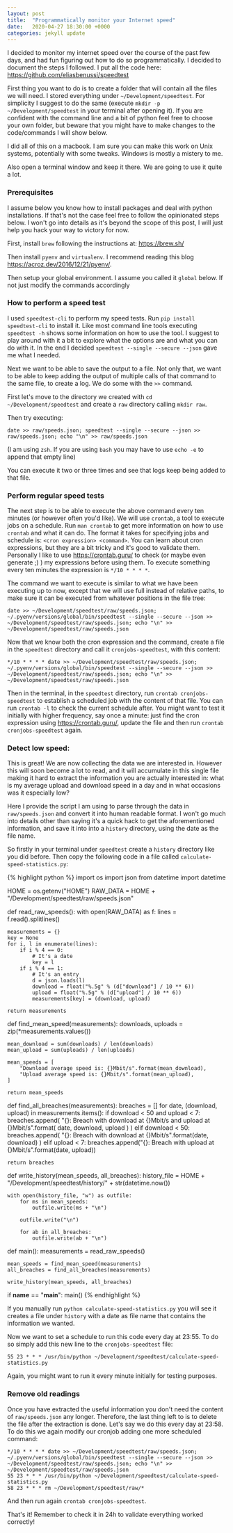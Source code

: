 ```yaml
---
layout: post
title:  "Programmatically monitor your Internet speed"
date:   2020-04-27 18:30:00 +0000
categories: jekyll update
---
```


I decided to monitor my internet speed over the course of the past few days, and had fun
figuring out how to do so programmatically. I decided to document the steps I followed.
I put all the code here: <https://github.com/eliasbenussi/speedtest>

First thing you want to do is to create a folder that will contain all the files we will need.
I stored everything under `~/Development/speedtest`. For simplicity I suggest to do the same
(execute `mkdir -p ~/Development/speedtest` in your terminal after opening it). If you are
confident with the command line and a bit of python feel free to choose your own folder, but beware
that you might have to make changes to the code/commands I will show below.

I did all of this on a macbook. I am sure you can make this work on Unix systems, potentially with
some tweaks. Windows is mostly a mistery to me.

Also open a terminal window and keep it there. We are going to use it quite a lot.


### Prerequisites

I assume below you know how to install packages and deal with python installations. If that's
not the case feel free to follow the opinionated steps below. I won't go into details as it's
beyond the scope of this post, I will just help you hack your way to victory for now.

First, install `brew` following the instructions at: <https://brew.sh/>

Then install `pyenv` and `virtualenv`. I recommend reading this blog  <https://acroz.dev/2016/12/21/pyenv/>.

Then setup your global environment. I assume you called it `global` below. If not just modify the
commands accordingly

### How to perform a speed test

I used `speedtest-cli` to perform my speed tests. Run `pip install speedtest-cli` to install it.
Like most command line tools executing `speedtest -h` shows some information on how to use the tool.
I suggest to play around with it a bit to explore what the options are and what you can do with it.
In the end I decided `speedtest --single --secure --json` gave me what I needed.

Next we want to be able to save the output to a file. Not only that, we want to be able to keep
adding the output of multiple calls of that command to the same file, to create a log. We do some
with the `>>` command.

First let's move to the directory we created with `cd ~/Development/speedtest` and create a `raw`
directory calling `mkdir raw`.

Then try executing:

```
date >> raw/speeds.json; speedtest --single --secure --json >> raw/speeds.json; echo "\n" >> raw/speeds.json
```
(I am using `zsh`. If you are using `bash` you may have to use `echo -e` to append that empty line)

You can execute it two or three times and see that logs keep being added to that file.


### Perform regular speed tests

The next step is to be able to execute the above command every ten minutes (or however often you'd
like). We will use `crontab`, a tool to execute jobs on a schedule. Run `man crontab` to get more
information on how to use `crontab` and what it can do.
The format it takes for specifying jobs and schedule is: `<cron expression> <command>`. You can learn
about cron expressions, but they are a bit tricky and it's good to validate them. Personally I like
to use <https://crontab.guru/> to check (or maybe even generate ;) ) my expressions before using them.
To execute something every ten minutes the expression is `*/10 * * * *`.

The command we want to execute is similar to what we have been executing up to now, except that we
will use full instead of relative paths, to make sure it can be executed from whatever positions in
the file tree:

```
date >> ~/Development/speedtest/raw/speeds.json; ~/.pyenv/versions/global/bin/speedtest --single --secure --json >> ~/Development/speedtest/raw/speeds.json; echo "\n" >> ~/Development/speedtest/raw/speeds.json
```

Now that we know both the cron expression and the command, create a file in the `speedtest`
directory and call it `cronjobs-speedtest`, with this content:

```
*/10 * * * * date >> ~/Development/speedtest/raw/speeds.json; ~/.pyenv/versions/global/bin/speedtest --single --secure --json >> ~/Development/speedtest/raw/speeds.json; echo "\n" >> ~/Development/speedtest/raw/speeds.json
```

Then in the terminal, in the `speedtest` directory, run `crontab cronjobs-speedtest` to establish a
scheduled job with the content of that file. You can run `crontab -l` to check the current schedule
after. You might want to test it initially with higher frequency, say once a minute: just find the
cron expression using <https://crontab.guru/>, update the file and then run `crontab cronjobs-speedtest` again.


### Detect low speed:

This is great! We are now collecting the data we are interested in. However this will soon become a
lot to read, and it will accumulate in this single file making it hard to extract the information
you are actually interested in: what is my average upload and download speed in a day and in what
occasions was it especially low?

Here I provide the script I am using to parse through the data in `raw/speeds.json` and convert it
into human readable format. I won't go much into details other than saying it's a quick hack
to get the aforementioned information, and save it into into a `history` directory, using the date
as the file name.

So firstly in your terminal under `speedtest` create a `history` directory like you did before.
Then copy the following code in a file called `calculate-speed-statistics.py`:

{% highlight python %}
import os
import json
from datetime import datetime


HOME = os.getenv("HOME")
RAW_DATA = HOME + "/Development/speedtest/raw/speeds.json"


def read_raw_speeds():
    with open(RAW_DATA) as f:
        lines = f.read().splitlines()

    measurements = {}
    key = None
    for i, l in enumerate(lines):
        if i % 4 == 0:
            # It's a date
            key = l
        if i % 4 == 1:
            # It's an entry
            d = json.loads(l)
            download = float("%.5g" % (d["download"] / 10 ** 6))
            upload = float("%.5g" % (d["upload"] / 10 ** 6))
            measurements[key] = (download, upload)

    return measurements


def find_mean_speed(measurements):
    downloads, uploads = zip(*measurements.values())

    mean_download = sum(downloads) / len(downloads)
    mean_upload = sum(uploads) / len(uploads)

    mean_speeds = [
        "Download average speed is: {}Mbit/s".format(mean_download),
        "Upload average speed is: {}Mbit/s".format(mean_upload),
    ]

    return mean_speeds


def find_all_breaches(measurements):
    breaches = []
    for date, (download, upload) in measurements.items():
        if download < 50 and upload < 7:
            breaches.append(
                "{}: Breach with download at {}Mbit/s and upload at {}Mbit/s".format(
                    date, download, upload
                )
            )
        elif download < 50:
            breaches.append(
                "{}: Breach with download at {}Mbit/s".format(date, download)
            )
        elif upload < 7:
            breaches.append("{}: Breach with upload at {}Mbit/s".format(date, upload))

    return breaches


def write_history(mean_speeds, all_breaches):
    history_file = HOME + "/Development/speedtest/history/" + str(datetime.now())

    with open(history_file, "w") as outfile:
        for ms in mean_speeds:
            outfile.write(ms + "\n")

        outfile.write("\n")

        for ab in all_breaches:
            outfile.write(ab + "\n")


def main():
    measurements = read_raw_speeds()

    mean_speeds = find_mean_speed(measurements)
    all_breaches = find_all_breaches(measurements)

    write_history(mean_speeds, all_breaches)


if __name__ == "__main__":
    main()
{% endhighlight %}

If you manually run `python calculate-speed-statistics.py` you will see it creates a file under
`history` with a date as file name that contains the information we wanted.

Now we want to set a schedule to run this code every day at 23:55. To do so simply add this new line
to the `cronjobs-speedtest` file:

```
55 23 * * * /usr/bin/python ~/Development/speedtest/calculate-speed-statistics.py
```

Again, you might want to run it every minute initially for testing purposes.


### Remove old readings

Once you have extracted the useful information you don't need the content of `raw/speeds.json` any longer. Therefore, the last thing left to is to delete the file after the extraction is done. Let's
say we do this every day at 23:58. To do this we again modify our cronjob adding one more scheduled
command:

```
*/10 * * * * date >> ~/Development/speedtest/raw/speeds.json; ~/.pyenv/versions/global/bin/speedtest --single --secure --json >> ~/Development/speedtest/raw/speeds.json; echo "\n" >> ~/Development/speedtest/raw/speeds.json
55 23 * * * /usr/bin/python ~/Development/speedtest/calculate-speed-statistics.py
58 23 * * * rm ~/Development/speedtest/raw/*
```

And then run again `crontab cronjobs-speedtest`.

That's it! Remember to check it in 24h to validate everything worked correctly!

